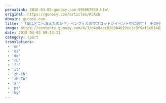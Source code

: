 ```yaml
---
permalink: 2018-04-03-gunosy.com-995067939.html
original: https://gunosy.com/articles/R5Acb
domain: gunosy.com
title: '「友はどこへ消えたのか？」ベンフィカのマスコットがイベント中に逃亡！ その行方は...（サッカーダイジェストWeb） - グノシー'
image: https://contents.gunosy.com/4/3/d4e8aec026004019ec1c0f9af1c01482_content.jpg
date: 2018-04-03 09:14:11
category: sport
translations: 
 - 'en'
 - 'es'
 - 'de'
 - 'ru'
 - 'fr'
 - 'it'
 - 'zh-CN'
 - 'zh-TW'
 - 'ar'
 - 'pt'
 - 'hy'
---
```


